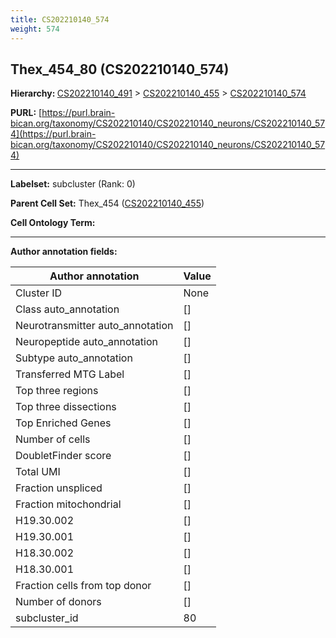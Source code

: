 ```yaml
---
title: CS202210140_574
weight: 574
---
```

## Thex_454_80 (CS202210140_574)
<b>Hierarchy: </b>
[CS202210140_491](../CS202210140_491) >
[CS202210140_455](../CS202210140_455) >
[CS202210140_574](../CS202210140_574)

**PURL:** [https://purl.brain-bican.org/taxonomy/CS202210140/CS202210140_neurons/CS202210140_574](https://purl.brain-bican.org/taxonomy/CS202210140/CS202210140_neurons/CS202210140_574)

---


**Labelset:** subcluster (Rank: 0)

**Parent Cell Set:** Thex_454 ([CS202210140_455](../CS202210140_455))



**Cell Ontology Term:** 

[MARKER GENES.]: #


---

[TRANSFERRED ANNOTATIONS.]: #


[AUTHOR ANNOTATION FIELDS.]: #


**Author annotation fields:**

| Author annotation | Value |
|-------------------|-------|
|Cluster ID|None|
|Class auto_annotation|[]|
|Neurotransmitter auto_annotation|[]|
|Neuropeptide auto_annotation|[]|
|Subtype auto_annotation|[]|
|Transferred MTG Label|[]|
|Top three regions|[]|
|Top three dissections|[]|
|Top Enriched Genes|[]|
|Number of cells|[]|
|DoubletFinder score|[]|
|Total UMI|[]|
|Fraction unspliced|[]|
|Fraction mitochondrial|[]|
|H19.30.002|[]|
|H19.30.001|[]|
|H18.30.002|[]|
|H18.30.001|[]|
|Fraction cells from top donor|[]|
|Number of donors|[]|
|subcluster_id|80|
